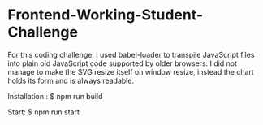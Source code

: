 # Frontend-Working-Student-Challenge

For this coding challenge, I used babel-loader to transpile JavaScript files into plain old JavaScript code supported by older browsers. I did not manage to make the SVG resize itself on window resize, instead the chart holds its form and is always readable.

Installation : \$ npm run build

Start: \$ npm run start

